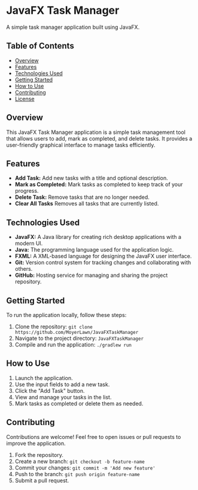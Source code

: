 # JavaFX Task Manager

A simple task manager application built using JavaFX.

## Table of Contents

- [Overview](#overview)
- [Features](#features)
- [Technologies Used](#technologies-used)
- [Getting Started](#getting-started)
- [How to Use](#how-to-use)
- [Contributing](#contributing)
- [License](#license)

## Overview

This JavaFX Task Manager application is a simple task management tool that allows users to add, mark as completed, and delete tasks. It provides a user-friendly graphical interface to manage tasks efficiently.

## Features

- **Add Task:** Add new tasks with a title and optional description.
- **Mark as Completed:** Mark tasks as completed to keep track of your progress.
- **Delete Task:** Remove tasks that are no longer needed.
- **Clear All Tasks** Removes all tasks that are currently listed.

## Technologies Used

- **JavaFX:** A Java library for creating rich desktop applications with a modern UI.
- **Java:** The programming language used for the application logic.
- **FXML:** A XML-based language for designing the JavaFX user interface.
- **Git:** Version control system for tracking changes and collaborating with others.
- **GitHub:** Hosting service for managing and sharing the project repository.

## Getting Started

To run the application locally, follow these steps:

1. Clone the repository: `git clone https://github.com/MoyerLawn/JavaFXTaskManager`
2. Navigate to the project directory: `JavaFXTaskManager`
3. Compile and run the application: `./gradlew run`

## How to Use

1. Launch the application.
2. Use the input fields to add a new task.
3. Click the "Add Task" button.
4. View and manage your tasks in the list.
5. Mark tasks as completed or delete them as needed.

## Contributing

Contributions are welcome! Feel free to open issues or pull requests to improve the application.

1. Fork the repository.
2. Create a new branch: `git checkout -b feature-name`
3. Commit your changes: `git commit -m 'Add new feature'`
4. Push to the branch: `git push origin feature-name`
5. Submit a pull request.
